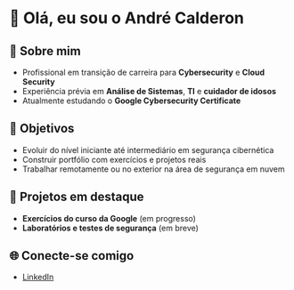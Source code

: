 # 👋 Olá, eu sou o André Calderon

## 🚀 Sobre mim
- Profissional em transição de carreira para **Cybersecurity** e **Cloud Security**  
- Experiência prévia em **Análise de Sistemas**, **TI** e **cuidador de idosos**  
- Atualmente estudando o **Google Cybersecurity Certificate**

## 🎯 Objetivos
- Evoluir do nível iniciante até intermediário em segurança cibernética  
- Construir portfólio com exercícios e projetos reais  
- Trabalhar remotamente ou no exterior na área de segurança em nuvem

## 📂 Projetos em destaque
- **Exercícios do curso da Google** (em progresso)  
- **Laboratórios e testes de segurança** (em breve)

## 🌐 Conecte-se comigo
- [LinkedIn](https://www.linkedin.com/in/andr%C3%A9-c-5031b688/)
